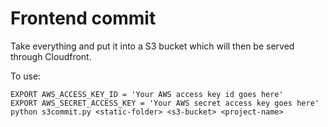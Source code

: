 # Frontend commit

Take everything and put it into a S3 bucket which will then be served through Cloudfront.

To use:
```
EXPORT AWS_ACCESS_KEY_ID = 'Your AWS access key id goes here'
EXPORT AWS_SECRET_ACCESS_KEY = 'Your AWS secret access key goes here'
python s3commit.py <static-folder> <s3-bucket> <project-name>
```
